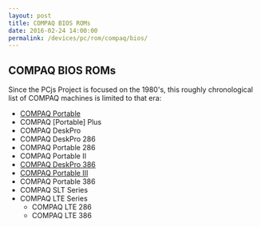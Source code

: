```yaml
---
layout: post
title: COMPAQ BIOS ROMs
date: 2016-02-24 14:00:00
permalink: /devices/pc/rom/compaq/bios/
---
```


COMPAQ BIOS ROMs
---

Since the PCjs Project is focused on the 1980's, this roughly chronological list of COMPAQ machines is limited to
that era:

 + [COMPAQ Portable](portable/)
 + COMPAQ [Portable] Plus
 + COMPAQ DeskPro
 + COMPAQ DeskPro 286
 + COMPAQ Portable 286
 + COMPAQ Portable II
 + [COMPAQ DeskPro 386](deskpro386/)
 + [COMPAQ Portable III](portable3/)
 + COMPAQ Portable 386
 + COMPAQ SLT Series
 + COMPAQ LTE Series
	 + COMPAQ LTE 286
	 + COMPAQ LTE 386
